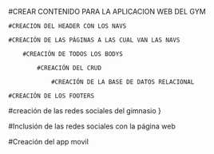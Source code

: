
#CREAR CONTENIDO PARA LA APLICACION WEB DEL GYM

    #CREACIÓN DEL HEADER CON LOS NAVS

    #CREACIÓN DE LAS PÁGINAS A LAS CUAL VAN LAS NAVS

        #CREACIÓN DE TODOS LOS BODYS

            #CREACIÓN DEL CRUD

                #CREACIÓN DE LA BASE DE DATOS RELACIONAL

    #CREACIÓN DE LOS FOOTERS

#creación de las redes sociales del gimnasio }

#Inclusión de las redes sociales con la página web 


#Creación del app movil